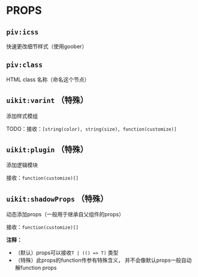 # PROPS

## `piv:icss`

快速更改细节样式（使用goober）

## `piv:class`

HTML class 名称（命名这个节点）

## `uikit:varint` （特殊）

添加样式模组

TODO：接收：`[string(color), string(size), function(customize)]`

## `uikit:plugin` （特殊）

添加逻辑模块

接收：`function(customize)[]`

## `uikit:shadowProps` （特殊）

动态添加props（一般用于继承自父组件的props）

接收：`function(customize)[]`

**注释：**

- （默认）props可以接收`T | (() => T)` 类型
- （特殊）此props的function传参有特殊含义， 并不会像默认props一般自动解function props

